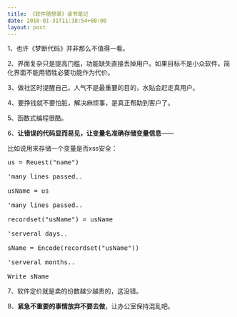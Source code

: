 ```yaml
---
title: 《软件随想录》读书笔记
date: 2010-01-31T11:38:54+00:00
layout: post
---
```

1、也许《梦断代码》并非那么不值得一看。

2、界面复杂只是提高门槛，功能缺失直接丢掉用户。如果目标不是小众软件，简化界面不能用牺牲必要功能作为代价。

3、做社区时提醒自己，人气不是最重要的目的，水贴会赶走真用户。

4、要挣钱就不要怕脏，解决麻烦事，是真正帮助到客户了。

5、函数式编程很酷。

6、**让错误的代码显而易见，让变量名准确存储变量信息**——
  
比如说用来存储一个变量是否xss安全：

<pre class="brush: vb">us = Reuest("name")

'many lines passed..

usName = us

'many lines passed..

recordset("usName") = usName

'serveral days..

sName = Encode(recordset("usName"))

'serveral months..

Write sName
</pre>

7、软件定价就是卖的份数越少越贵的，这没错。

8、**紧急不重要的事情放弃不要去做**，让办公室保持混乱吧。
